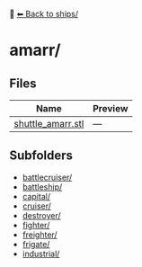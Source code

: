 📁 [⬅ Back to ships/](../README.md)

# amarr/

## Files

| Name | Preview |
|------|---------|
| [shuttle_amarr.stl](./shuttle_amarr.stl) | — |

## Subfolders
- [battlecruiser/](./battlecruiser/README.md)
- [battleship/](./battleship/README.md)
- [capital/](./capital/README.md)
- [cruiser/](./cruiser/README.md)
- [destroyer/](./destroyer/README.md)
- [fighter/](./fighter/README.md)
- [freighter/](./freighter/README.md)
- [frigate/](./frigate/README.md)
- [industrial/](./industrial/README.md)